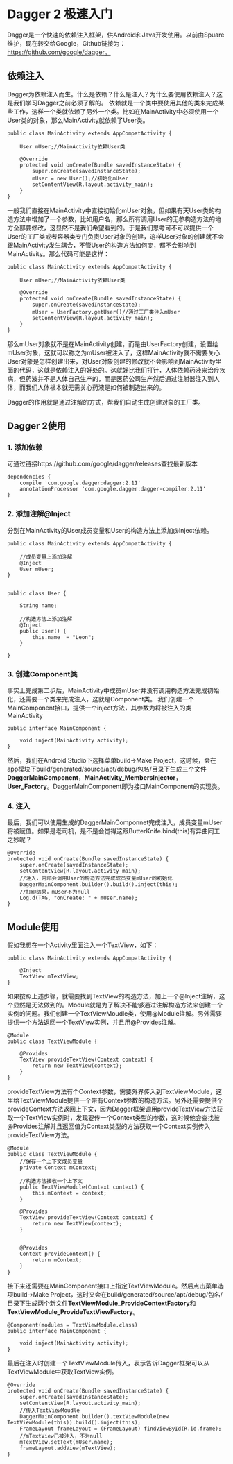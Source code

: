 # Dagger 2 极速入门 #
Dagger是一个快速的依赖注入框架，供Android和Java开发使用。以前由Spuare维护，现在转交给Google，Github链接为：https://github.com/google/dagger。


## 依赖注入 ##
Dagger为依赖注入而生。什么是依赖？什么是注入？为什么要使用依赖注入？这是我们学习Dagger之前必须了解的。
依赖就是一个类中要使用其他的类来完成某些工作，这样一个类就依赖了另外一个类。比如在MainActivity中必须使用一个User类的对象，那么MainActivity就依赖了User类。

	public class MainActivity extends AppCompatActivity {

	    User mUser;//MainActivity依赖User类

	    @Override
	    protected void onCreate(Bundle savedInstanceState) {
	        super.onCreate(savedInstanceState);
			mUser = new User();//初始化mUser
	        setContentView(R.layout.activity_main);
	    }
	}

一般我们直接在MainActivity中直接初始化mUser对象，但如果有天User类的构造方法中增加了一个参数，比如用户名，那么所有调用User的无参构造方法的地方全部要修改，这显然不是我们希望看到的。于是我们思考可不可以提供一个User的工厂类或者容器类专门负责User对象的创建，这样User对象的创建就不会跟MainActivity发生耦合，不管User的构造方法如何变，都不会影响到MainActivity。那么代码可能是这样：

	public class MainActivity extends AppCompatActivity {

	    User mUser;//MainActivity依赖User类

	    @Override
	    protected void onCreate(Bundle savedInstanceState) {
	        super.onCreate(savedInstanceState);
			mUser = UserFactory.getUser()//通过工厂类注入mUser
	        setContentView(R.layout.activity_main);
	    }
	}

那么mUser对象就不是在MainActivity创建，而是由UserFactory创建，设置给mUser对象，这就可以称之为mUser被注入了，这样MainActivity就不需要关心User对象是怎样创建出来，对User对象创建的修改就不会影响到MainActivity里面的代码，这就是依赖注入的好处的。这就好比我们打针，人体依赖药液来治疗疾病，但药液并不是人体自己生产的，而是医药公司生产然后通过注射器注入到人体，而我们人体根本就无需关心药液是如何被制造出来的。
	
Dagger的作用就是通过注解的方式，帮我们自动生成创建对象的工厂类。

## Dagger 2使用 ##
### 1. 添加依赖 ###
可通过链接https://github.com/google/dagger/releases查找最新版本

	dependencies {
	    compile 'com.google.dagger:dagger:2.11'
	    annotationProcessor 'com.google.dagger:dagger-compiler:2.11'
	}

### 2. 添加注解@Inject ###
分别在MainActivity的User成员变量和User的构造方法上添加@Inject依赖。

	public class MainActivity extends AppCompatActivity {
	
		//成员变量上添加注解
	    @Inject
	    User mUser;
	}


	public class User {
	
	    String name;
	
		//构造方法上添加注解
	    @Inject
	    public User() {
	        this.name  = "Leon";
	    }
	
	}

### 3. 创建Component类 ###
事实上完成第二步后，MainActivity中成员mUser并没有调用构造方法完成初始化，还需要一个类来完成注入，这就是Component类。
我们创建一个MainComponent接口，提供一个inject方法，其参数为将被注入的类MainActivity

	public interface MainComponent {
	
	    void inject(MainActivity activity);
	}

然后，我们在Android Studio下选择菜单build->Make Project，这时候，会在app模块下build/generated/source/apt/debug/包名/目录下生成三个文件**DaggerMainComponent**，**MainActivity\_MembersInjector**，**User\_Factory**。DaggerMainComponent即为接口MainComponent的实现类。

### 4. 注入 ###
最后，我们可以使用生成的DaggerMainComponnet完成注入，成员变量mUser将被赋值。如果是老司机，是不是会觉得这跟ButterKnife.bind(this)有异曲同工之妙呢？

    @Override
    protected void onCreate(Bundle savedInstanceState) {
        super.onCreate(savedInstanceState);
        setContentView(R.layout.activity_main);
		//注入，内部会调用User的构造方法完成成员变量mUser的初始化
        DaggerMainComponent.builder().build().inject(this);
        //打印结果，mUser不为null
        Log.d(TAG, "onCreate: " + mUser.name);
    }

## Module使用 ##
假如我想在一个Activity里面注入一个TextView，如下：

	public class MainActivity extends AppCompatActivity {
	
	    @Inject
	    TextView mTextView;
	}

如果按照上述步骤，就需要找到TextView的构造方法，加上一个@Inject注解，这个显然是无法做到的。Module就是为了解决不能够通过注解构造方法来创建一个实例的问题。我们创建一个TextViewMoudle类，使用@Module注解。另外需要提供一个方法返回一个TextView实例，并且用@Provides注解。

	@Module
	public class TextViewModule {
	
	    @Provides
	    TextView provideTextView(Context context) {
	        return new TextView(context);
	    }
	}

provideTextView方法有个Context参数，需要外界传入到TextViewModule，这里给TextViewModule提供一个带有Context参数的构造方法。另外还需要提供个provideContext方法返回上下文，因为Dagger框架调用provideTextView方法获取一个TextView实例时，发现要传一个Context类型的参数，这时候他会查找被@Provides注解并且返回值为Context类型的方法获取一个Context实例传入provideTextView方法。

	@Module
	public class TextViewModule {
		//保存一个上下文成员变量
	    private Context mContext;
	
		//构造方法接收一个上下文
	    public TextViewModule(Context context) {
	        this.mContext = context;
	    }
	
	    @Provides
	    TextView provideTextView(Context context) {
	        return new TextView(context);
	    }
	
		
	    @Provides
	    Context provideContext() {
	        return mContext;
	    }
	}

接下来还需要在MainComponent接口上指定TextViewModule。然后点击菜单选项build->Make Project，这时又会在build/generated/source/apt/debug/包名/目录下生成两个新文件**TextViewModule\_ProvideContextFactory**和**TextViewModule\_ProvideTextViewFactory**。

	@Component(modules = TextViewModule.class)
	public interface MainComponent {
	
	    void inject(MainActivity activity);
	}


最后在注入时创建一个TextViewModule传入，表示告诉Dagger框架可以从TextViewModule中获取TextView实例。

    @Override
    protected void onCreate(Bundle savedInstanceState) {
        super.onCreate(savedInstanceState);
        setContentView(R.layout.activity_main);
        //传入TextViewMoudle
        DaggerMainComponent.builder().textViewModule(new TextViewModule(this)).build().inject(this);
        FrameLayout frameLayout = (FrameLayout) findViewById(R.id.frame);
		//mTextView已被注入，不为null
        mTextView.setText(mUser.name);
        frameLayout.addView(mTextView);
    }
